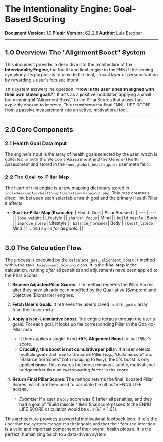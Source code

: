 # The Intentionality Engine: Goal-Based Scoring

**Document Version:** 1.0
**Plugin Version:** 62.2.8
**Author:** Luis Escobar

---

## 1.0 Overview: The "Alignment Boost" System

This document provides a deep dive into the architecture of the **Intentionality Engine**, the fourth and final engine in the ENNU Life scoring symphony. Its purpose is to provide the final, crucial layer of personalization by rewarding a user's focused intent.

This system answers the question: **"How is the user's health aligned with their own stated goals?"** It acts as a positive modulator, applying a small but meaningful "Alignment Boost" to the Pillar Scores that a user has explicitly chosen to improve. This transforms the final ENNU LIFE SCORE from a passive measurement into an active, motivational tool.

---

## 2.0 Core Components

### 2.1 Health Goal Data Input

The engine's input is the array of health goals selected by the user, which is collected in both the Welcome Assessment and the General Health Assessment and stored in the `ennu_global_health_goals` user meta field.

### 2.2 The Goal-to-Pillar Map

The heart of this engine is a new mapping dictionary stored in `includes/config/health-optimization-mappings.php`. This map creates a direct link between each selectable health goal and the primary Health Pillar it affects.

*   **Goal-to-Pillar Map (Example):**
    | Health Goal | Pillar Boosted |
    | :--- | :--- |
    | `lose_weight` | Lifestyle |
    | `sharpen_focus` | Mind |
    | `build_muscle` | Body |
    | `improve_sleep` | Lifestyle |
    | `balance_hormones`| Body |
    | `boost_libido` | Mind |
    | *...and so on for all goals.* | |

---

## 3.0 The Calculation Flow

The process is executed by the `calculate_goal_alignment_boost()` method within the `ENNU_Assessment_Scoring` class. It is the **final step** in the calculation, running *after* all penalties and adjustments have been applied to the Pillar Scores.

1.  **Receive Adjusted Pillar Scores**: The method receives the Pillar Scores after they have already been modified by the Qualitative (Symptom) and Objective (Biomarker) engines.

2.  **Fetch User's Goals**: It retrieves the user's saved `health_goals` array from their user meta.

3.  **Apply a Non-Cumulative Boost**: The engine iterates through the user's goals. For each goal, it looks up the corresponding Pillar in the Goal-to-Pillar map.
    *   It then applies a single, fixed **+5% Alignment Boost** to that Pillar's score.
    *   **Crucially, this boost is not cumulative per pillar.** If a user selects multiple goals that map to the same Pillar (e.g., "Build muscle" and "Balance hormones" both mapping to `Body`), the 5% boost is only applied **once**. This ensures the boost remains a subtle, motivational nudge rather than an overpowering factor in the score.

4.  **Return Final Pillar Scores**: The method returns the final, boosted Pillar Scores, which are then used to calculate the ultimate ENNU LIFE SCORE.
    *   *Example:* If a user's `Body` score was 6.1 after all penalties, and they had a goal of "Build muscle," their final score passed to the ENNU LIFE SCORE calculation would be `6.4` (6.1 * 1.05).

This architecture provides a powerful motivational feedback loop. It tells the user that the system recognizes their goals and that their focused intention is a valid and important component of their overall health picture. It is the perfect, humanizing touch to a data-driven system. 